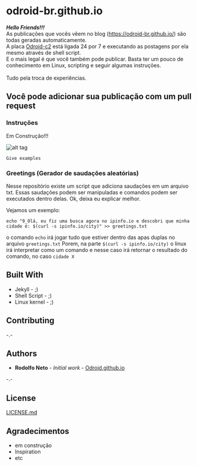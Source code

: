 # odroid-br.github.io

***Hello Friends!!!*** <br />
As publicações que vocês vêem no blog (https://odroid-br.github.io/) são todas geradas automaticamente. <br />
A placa [Odroid-c2](http://www.hardkernel.com/main/products/prdt_info.php) está ligada 24 por 7 e executando as postagens por ela mesmo através de shell script. <br />
E o mais legal é que você também pode publicar. Basta ter um pouco de conhecimento em Linux, scripting e seguir algumas instruções.<br />
<br />
Tudo pela troca de experiências. <br />

## Você pode adicionar sua publicação com um pull request

### Instruções

Em Construção!!! <br />

![alt tag](https://github.com/odroid-br/odroid-br.github.io/blob/master/downloads/_posts.PNG)


```
Give examples
```

### Greetings (Gerador de saudações aleatórias)

Nesse repositório existe um script que adiciona saudações em um arquivo txt. Essas saudações podem ser manipuladas e comandos podem ser executados dentro delas. Ok, deixa eu explicar melhor.

Vejamos um exemplo:

```
echo "9_Olá, eu fiz uma busca agora no ipinfo.io e descobri que minha cidade é: $(curl -s ipinfo.io/city)" >> greetings.txt
```

o comando `echo` irá jogar tudo que estiver dentro das apas duplas no arquivo `greetings.txt`
Porem, na parte `$(curl -s ipinfo.io/city)` o linux irá interpretar como um comando e nesse caso irá retornar o resultado do comando, no caso `cidade X`


## Built With

* Jekyll - ;)
* Shell Script - ;)
* Linux kernel - ;)

## Contributing

-.-

## Authors

* **Rodolfo Neto** - *Initial work* - [Odroid.github.io](https://odroid-br.github.io)

-.-

## License

[LICENSE.md](LICENSE.md)

## Agradecimentos

* em construção
* Inspiration
* etc

